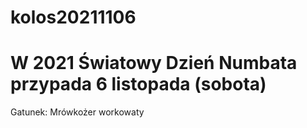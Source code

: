 # kolos20211106
# W 2021 Światowy Dzień Numbata przypada 6 listopada (sobota)

Gatunek: Mrówkożer workowaty